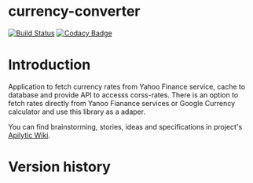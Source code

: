 currency-converter
===================

[![Build Status](https://travis-ci.org/Apilytic/currency-converter.svg?branch=less-complex)](https://travis-ci.org/Apilytic/currency-converter)
[![Codacy Badge](https://api.codacy.com/project/badge/Grade/7633098308134afeb2a0a7c15050528f?branch=less-complex)](https://www.codacy.com/app/gogoluxecs/currency-converter?utm_source=github.com&amp;utm_medium=referral&amp;utm_content=apilytic/currency-converter&amp;utm_campaign=Badge_Grade)

# Introduction

Application to fetch currency rates from Yahoo Finance service, cache to database and provide API to accesss corss-rates.
There is an option to fetch rates directly from Yanoo Fianance services or Google Currency calculator and use this library as a adaper.

You can find brainstorming, stories, ideas and specifications in project's [Apilytic Wiki][].

# Version history


[Apilytic Wiki]: https://github.com/Apilytic/currency-converter/wik
